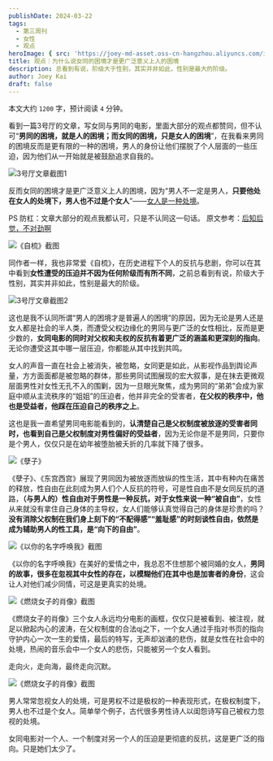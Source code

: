 ```yaml
---
publishDate: 2024-03-22
tags:
  - 第三周刊
  - 女性
  - 观点
heroImage: { src: 'https://joey-md-asset.oss-cn-hangzhou.aliyuncs.com/img/202412171918102.jpeg', inferSize: true}
title: 观点｜为什么说女同的困境才是更广泛意义上人的困境
description: 总看到有说，阶级大于性别，其实并非如此，性别是最大的阶级。
author: Joey Kai
draft: false
---
```

本文大约 `1200` 字，预计阅读 `4` 分钟。

看到一篇3号厅的文章，写女同与男同的电影，里面大部分的观点都赞同，但不认可“**男同的困境，就是人的困境；而女同的困境，只是女人的困境**”，在我看来男同的困境反而是更有限的一种的困境，男人的身份让他们摆脱了个人层面的一些压迫，因为他们从一开始就是被鼓励追求自我的。

![3号厅文章截图1](https://joey-md-asset.oss-cn-hangzhou.aliyuncs.com/img/202403220915636.png)

反而女同的困境才是更广泛意义上人的困境，因为“男人不一定是男人，**只要他处在女人的处境下，男人也不过是个女人**”——[女人是一种处境](https://mp.weixin.qq.com/s/WUweHTv7KAvxSNd3Q_FGgg)。

PS 防杠：文章大部分的观点我都认可，只是不认同这一句话。
原文参考：[后知后觉，不对劲啊](https://mp.weixin.qq.com/s/cqMenoFZZec-8Rw43uv03g)

![《自梳》截图](https://joey-md-asset.oss-cn-hangzhou.aliyuncs.com/img/202403220926995.png)

同作者一样，我也非常爱《自梳》，在历史进程下个人的反抗与悲剧，你可以在其中看到**女性遭受的压迫并不因为任何阶级而有所不同**，之前总看到有说，阶级大于性别，其实并非如此，性别是最大的阶级。

![3号厅文章截图2](https://joey-md-asset.oss-cn-hangzhou.aliyuncs.com/img/202403220917996.png)

这也是我不认同所谓“男人的困境才是普遍人的困境”的原因，因为无论是男人还是女人都是社会的半人类，而遭受父权边缘化的男同与更广泛的女性相比，反而是更少数的，**女同电影的同时对父权和夫权的反抗有着更广泛的涵盖和更深刻的指向**。无论你遭受这其中哪一层压迫，你都能从其中找到共鸣。

女人的声音一直在社会上被消失，被忽略，女同更是如此，从影视作品到舆论声量，方方面面都是被忽略的群体，那些男同试图展现的宏大叙事，是在抹去更微观层面男性对女性无孔不入的围剿，因为一旦眼光聚焦，成为男同的“弟弟”会成为家庭中顺从主流秩序的“姐姐”的压迫者，他并非完全的受害者，**在父权的秩序中，他也是受益者，他踩在压迫自己的秩序之上**。

这也是我一直希望男同电影能看到的，**认清楚自己是父权制度被放逐的受害者同时，也看到自己是父权制度对男性偏好的受益者**，因为无论你是不是男同，只要你是个男人，仅仅只是在幼年被堕胎被夭折的几率就下降了很多。

![《孽子》](https://joey-md-asset.oss-cn-hangzhou.aliyuncs.com/img/202403220928372.png)

《孽子》、《东宫西宫》展现了男同因为被放逐而放纵的性生活，其中有种内在痛苦的释放，性自由在此刻成为男人们个人反抗的符号，可是性自由不是女同反抗的道路，**（与男人的）性自由对于男性是一种反抗，对于女性来说一种“被自由”**，女性从来就没有拿住自己身体的主导权，女人们能够认真觉得自己的身体是珍贵的吗？**没有消除父权制在我们身上刻下的“不配得感”“羞耻感”的时刻谈性自由，依然是成为辅助男人的性工具，是“向下的自由”**。

![《以你的名字呼唤我》截图](https://joey-md-asset.oss-cn-hangzhou.aliyuncs.com/img/202403220928602.png)

《以你的名字呼唤我》在美好的爱情之中，我总忍不住想那个被同婚的女人，**男同的故事，很多在忽视其中女性的存在，以模糊他们在其中也是加害者的身份**，这会让人对他们减少同情，可这是更真实的处境。

![《燃烧女子的肖像》截图](https://joey-md-asset.oss-cn-hangzhou.aliyuncs.com/img/202403220931867.png)

《燃烧女子的肖像》三个女人永远均分电影的画框，仅仅只是被看到、被注视，就足以掀起内心的波涛，在父权制度的合法qj之下，一个女人通过手指对书页的指向守护内心一次一生的爱情，最后的特写，无声却汹涌的悲伤，就是女性在社会中的处境，热闹的音乐会中一个女人的悲伤，只能被另一个女人看到。

走向火，走向海，最终走向沉默。

![《燃烧女子的肖像》截图](https://joey-md-asset.oss-cn-hangzhou.aliyuncs.com/img/202403220930293.png)

男人常常忽视女人的处境，可是男权不过是极权的一种表现形式，在极权制度下，男人也不过是个女人。简单举个例子，古代很多男性诗人以闺怨诗写自己被权力忽视的处境。

女同电影对一个人、一个制度对另一个人的压迫是更彻底的反抗，这是更广泛的指向。只是她们太少了。